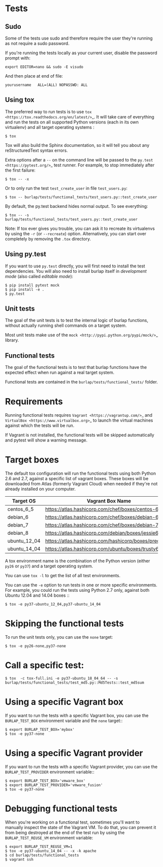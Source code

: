 Tests
=====

## Sudo

Some of the tests use sudo and therefore require the user they're running as not require a sudo password.

If you're running the tests locally as your current user, disable the password prompt with:

    export EDITOR=nano && sudo -E visudo

And then place at end of file:

    yourusername   ALL=(ALL) NOPASSWD: ALL

## Using tox

The preferred way to run tests is to use `tox <https://tox.readthedocs.org/en/latest/>`_.
It will take care of everything and run the tests on all supported Python
versions (each in its own virtualenv) and all target operating systems :

    $ tox

Tox will also build the Sphinx documentation, so it will tell you about any
reStructuredText syntax errors.

Extra options after a ``--`` on the command line will be passed to the
`py.test <https://pytest.org/>`_ test runner. For example, to stop immediately
after the first failure:

    $ tox -- -x

Or to only run the test ``test_create_user`` in file ``test_users.py``:

    $ tox -- burlap/tests/functional_tests/test_users.py::test_create_user

By default, the py.test backend hides normal output. To see everything:

    $ tox -- -s burlap/tests/functional_tests/test_users.py::test_create_user

Note: If tox ever gives you trouble, you can ask it to recreate its virtualenvs
by using the ``-r`` (or ``--recreate``) option. Alternatively, you can start
over completely by removing the ``.tox`` directory.

## Using py.test

If you want to use ``py.test`` directly, you will first need to install the test
dependencies. You will also need to install burlap itself in *development
mode* (also called *editable mode*):

    $ pip install pytest mock
    $ pip install -e .
    $ py.test

## Unit tests

The goal of the unit tests is to test the internal logic of burlap functions,
without actually running shell commands on a target system.

Most unit tests make use of the `mock <http://pypi.python.org/pypi/mock/>`_
library.

## Functional tests

The goal of the functional tests is to test that burlap functions have the
expected effect when run against a real target system.

Functional tests are contained in the ``burlap/tests/functional_tests/`` folder.

# Requirements

Running functional tests requires `Vagrant <https://vagrantup.com/>`_ and
`VirtualBox <https://www.virtualbox.org>`_ to launch the virtual machines
against which the tests will be run.

If Vagrant is not installed, the functional tests will be skipped automatically
and pytest will show a warning message.

# Target boxes

The default tox configuration will run the functional tests using both
Python 2.6 and 2.7, against a specific list of vagrant boxes. These boxes
will be downloaded from Atlas (formerly Vagrant Cloud) when needed if
they're not already installed on your computer.

|Target OS|Vagrant Box Name
|---|---|
|centos_6_5|<https://atlas.hashicorp.com/chef/boxes/centos-6.5>
|debian_6|<https://atlas.hashicorp.com/chef/boxes/debian-6.0.10>
|debian_7|<https://atlas.hashicorp.com/chef/boxes/debian-7.8>
|debian_8|<https://atlas.hashicorp.com/debian/boxes/jessie64>
|ubuntu_12_04|<https://atlas.hashicorp.com/hashicorp/boxes/precise64>
|ubuntu_14_04|<https://atlas.hashicorp.com/ubuntu/boxes/trusty64>

A tox environment name is the combination of the Python version
(either ``py26`` or ``py37``) and a target operating system.

You can use ``tox -l`` to get the list of all test environments.

You can use the ``-e`` option to run tests in one or more specific
environments. For example, you could run the tests using Python 2.7
only, against both Ubuntu 12.04 and 14.04 boxes ::

    $ tox -e py37-ubuntu_12_04,py37-ubuntu_14_04

# Skipping the functional tests

To run the unit tests only, you can use the ``none`` target:

    $ tox -e py26-none,py37-none

# Call a specific test:

    $ tox  -c tox-full.ini -e py37-ubuntu_18_04_64 -- -s burlap/tests/functional_tests/test_md5.py::Md5Tests::test_md5sum

# Using a specific Vagrant box

If you want to run the tests with a specific Vagrant box, you can use
the ``BURLAP_TEST_BOX`` environment variable and the ``none`` target::

    $ export BURLAP_TEST_BOX='mybox'
    $ tox -e py37-none

# Using a specific Vagrant provider

If you want to run the tests with a specific Vagrant provider, you can use
the ``BURLAP_TEST_PROVIDER`` environment variable::

    $ export BURLAP_TEST_BOX='vmware_box'
    $ export BURLAP_TEST_PROVIDER='vmware_fusion'
    $ tox -e py37-none

# Debugging functional tests

When you're working on a functional test, sometimes you'll want to manually inspect
the state of the Vagrant VM. To do that, you can prevent it from being destroyed
at the end of the test run by using the ``BURLAP_TEST_REUSE_VM`` environment
variable:

    $ export BURLAP_TEST_REUSE_VM=1
    $ tox -e py37-ubuntu_14_04 -- -x -k apache
    $ cd burlap/tests/functional_tests
    $ vagrant ssh
